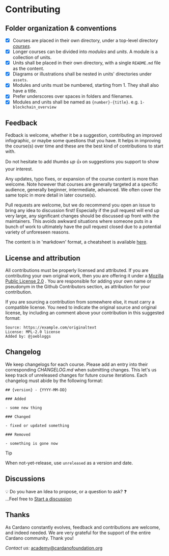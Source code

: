 # Contributing

## Folder organization & conventions

- [x] Courses are placed in their own directory, under a top-level directory [_courses_](./courses).
- [x] Longer courses can be divided into _modules_ and _units_. A module is a collection of units.
- [x] Units shall be placed in their own directory, with a single `README.md` file as the content.
- [x] Diagrams or illustrations shall be nested in units' directories under `assets`.
- [x] Modules and units must be numbered, starting from 1. They shall also have a title.
- [x] Prefer underscores over spaces in folders and filenames.
- [x] Modules and units shall be named as `{number}-{title}`. e.g. `1-blockchain_overview`

## Feedback

Fedback is welcome, whether it be a suggestion, contributing an improved infographic, or maybe some questions that you have. It helps in improving the course(s) over time and these are the best kind of contributions to start with.

Do not hesitate to add *thumbs up* 👍 on suggestions you support to show your interest.

Any updates, typo fixes, or expansion of the course content is more than welcome. Note however that courses are generally targeted at a specific audience, generally beginner, intermediate, advanced. We often cover the same topic in more detail in later course(s).

Pull requests are welcome, but we do recommend you open an issue to bring any idea to discussion first! Especially if the pull request will end up very large, any significant changes should be discussed up front with the maintainers. This avoids awkward situations where someone puts in a bunch of work to ultimately have the pull request closed due to a potential variety of unforeseen reasons.

The content is in 'markdown' format, a cheatsheet is available [here](https://www.markdownguide.org/cheat-sheet/).

## License and attribution

All contributions must be properly licensed and attributed. If you are contributing your own original work, then you are offering it under a [Mozilla Public License 2.0](./LICENSE) . You are responsible for adding your own name or pseudonym in the Github Contributors section, as attribution for your contribution.

If you are sourcing a contribution from somewhere else, it must carry a compatible license. You need to indicate the original source and original license, by including an comment above your contribution in this suggested format:

```
Source: https://example.com/originaltext
License: MPL-2.0 license
Added by: @joebloggs
```

## Changelog

We keep changelogs for each course. Please add an entry into their corresponding _CHANGELOG.md_ when submitting changes. This let's us keep track of unreleased changes for future course iterations. Each changelog must abide by the following format:

```
## {version} - {YYYY-MM-DD}

### Added

- some new thing

### Changed

- fixed or updated something

### Removed

- something is gone now
```

> [!TIP]
>
> When not-yet-release, use `unreleased` as a version and date.

## Discussions

💡 Do you have an Idea to propose, or a question to ask? ❓<br>
...Feel free to [Start a discussion](https://github.com/cardano-foundation/cardano-academy/discussions/new/choose)

## Thanks
As Cardano constantly evolves, feedback and contributions are welcome, and indeed needed. We are very grateful for the support of the entire Cardano community. Thank you!

*Contact us:* <academy@cardanofoundation.org>
